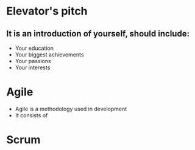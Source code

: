 # Elevator's pitch
## It is an introduction of yourself, should include:
  - Your education
  - Your biggest achievements
  - Your passions
  - Your interests
# Agile
  - Agile is a methodology used in development
  - It consists of 

# Scrum
